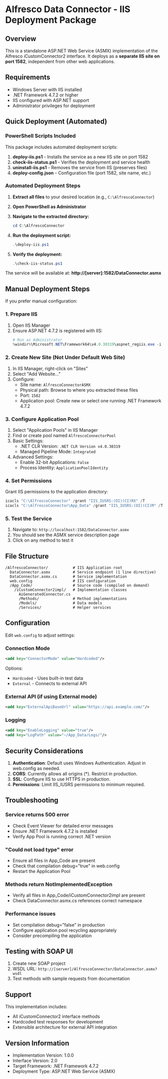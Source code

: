 # Alfresco Data Connector - IIS Deployment Package

## Overview

This is a standalone ASP.NET Web Service (ASMX) implementation of the Alfresco iCustomConnector2 interface. 
It deploys as a **separate IIS site on port 1582**, independent from other web applications.

## Requirements

- Windows Server with IIS installed
- .NET Framework 4.7.2 or higher
- IIS configured with ASP.NET support
- Administrator privileges for deployment

## Quick Deployment (Automated)

### PowerShell Scripts Included

This package includes automated deployment scripts:

1. **deploy-iis.ps1** - Installs the service as a new IIS site on port 1582
2. **check-iis-status.ps1** - Verifies the deployment and service health
3. **uninstall-iis.ps1** - Removes the service from IIS (preserves files)
4. **deploy-config.json** - Configuration file (port 1582, site name, etc.)

### Automated Deployment Steps

1. **Extract all files** to your desired location (e.g., `C:\AlfrescoConnector`)

2. **Open PowerShell as Administrator**

3. **Navigate to the extracted directory:**
   ```powershell
   cd C:\AlfrescoConnector
   ```

4. **Run the deployment script:**
   ```powershell
   .\deploy-iis.ps1
   ```

5. **Verify the deployment:**
   ```powershell
   .\check-iis-status.ps1
   ```

The service will be available at: **http://[server]:1582/DataConnector.asmx**

## Manual Deployment Steps

If you prefer manual configuration:

### 1. Prepare IIS

1. Open IIS Manager
2. Ensure ASP.NET 4.7.2 is registered with IIS:
   ```powershell
   # Run as Administrator
   %windir%\Microsoft.NET\Framework64\v4.0.30319\aspnet_regiis.exe -i
   ```

### 2. Create New Site (Not Under Default Web Site)

1. In IIS Manager, right-click on "Sites"
2. Select "Add Website..."
3. Configure:
   - Site name: `AlfrescoConnectorASMX`
   - Physical path: Browse to where you extracted these files
   - Port: `1582`
   - Application pool: Create new or select one running .NET Framework 4.7.2

### 3. Configure Application Pool

1. Select "Application Pools" in IIS Manager
2. Find or create pool named `AlfrescoConnectorPool`
3. Basic Settings:
   - .NET CLR Version: `.NET CLR Version v4.0.30319`
   - Managed Pipeline Mode: `Integrated`
4. Advanced Settings:
   - Enable 32-bit Applications: `False`
   - Process Identity: `ApplicationPoolIdentity`

### 4. Set Permissions

Grant IIS permissions to the application directory:
```powershell
icacls "C:\AlfrescoConnector" /grant "IIS_IUSRS:(OI)(CI)RX" /T
icacls "C:\AlfrescoConnector\App_Data" /grant "IIS_IUSRS:(OI)(CI)M" /T
```

### 5. Test the Service

1. Navigate to: `http://localhost:1582/DataConnector.asmx`
2. You should see the ASMX service description page
3. Click on any method to test it

## File Structure

```
/AlfrescoConnector/           # IIS Application root
  DataConnector.asmx          # Service endpoint (1 line directive)
  DataConnector.asmx.cs       # Service implementation
  web.config                  # IIS configuration
  /App_Code/                  # Source code (compiled on demand)
    /iCustomConnector2impl/   # Implementation classes
      AiGeneratedConnector.cs
      /Methods/               # Method implementations
      /Models/                # Data models
      /Services/              # Helper services
```

## Configuration

Edit `web.config` to adjust settings:

### Connection Mode
```xml
<add key="ConnectorMode" value="Hardcoded"/>
```
Options:
- `Hardcoded` - Uses built-in test data
- `External` - Connects to external API

### External API (if using External mode)
```xml
<add key="ExternalApiBaseUrl" value="https://api.example.com/"/>
```

### Logging
```xml
<add key="EnableLogging" value="true"/>
<add key="LogPath" value="~/App_Data/Logs/"/>
```

## Security Considerations

1. **Authentication**: Default uses Windows Authentication. Adjust in web.config as needed.
2. **CORS**: Currently allows all origins (*). Restrict in production.
3. **SSL**: Configure IIS to use HTTPS in production.
4. **Permissions**: Limit IIS_IUSRS permissions to minimum required.

## Troubleshooting

### Service returns 500 error
- Check Event Viewer for detailed error messages
- Ensure .NET Framework 4.7.2 is installed
- Verify App Pool is running correct .NET version

### "Could not load type" error
- Ensure all files in App_Code are present
- Check that compilation debug="true" in web.config
- Restart the Application Pool

### Methods return NotImplementedException
- Verify all files in App_Code/iCustomConnector2impl are present
- Check DataConnector.asmx.cs references correct namespace

### Performance issues
- Set compilation debug="false" in production
- Configure application pool recycling appropriately
- Consider precompiling the application

## Testing with SOAP UI

1. Create new SOAP project
2. WSDL URL: `http://[server]/AlfrescoConnector/DataConnector.asmx?wsdl`
3. Test methods with sample requests from documentation

## Support

This implementation includes:
- All iCustomConnector2 interface methods
- Hardcoded test responses for development
- Extensible architecture for external API integration

## Version Information

- Implementation Version: 1.0.0
- Interface Version: 2.0
- Target Framework: .NET Framework 4.7.2
- Deployment Type: ASP.NET Web Service (ASMX)
